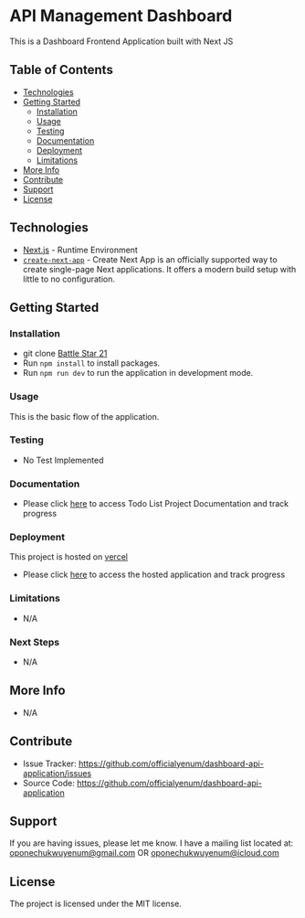 # API Management Dashboard
This is a Dashboard Frontend Application built with Next JS


## Table of Contents

-   [Technologies](#technologies)
-   [Getting Started](#getting-started)
    -   [Installation](#installation)
    -   [Usage](#usage)
    -   [Testing](#testing)
    -   [Documentation](#documentation)
    -   [Deployment](#deployment)
    -   [Limitations](#limitations)
-   [More Info](#more-info)
-   [Contribute](#contribute)
-   [Support](#support)
-   [License](#license)


## Technologies
-   [Next.js](https://nextjs.org/) - Runtime Environment
-   [`create-next-app`](https://github.com/vercel/next.js/tree/canary/packages/create-next-app) - Create Next App is an officially supported way to create single-page Next applications. It offers a modern build setup with little to no configuration.

## Getting Started

### Installation

-   git clone [Battle Star 21](https://github.com/officialyenum/battlestar21.git)
-   Run `npm install` to install packages.
-   Run `npm run dev` to run the application in development mode.
### Usage

This is the basic flow of the application.

### Testing
-   No Test Implemented

### Documentation
-   Please click [here](./documentations/TODO.md) to access Todo List Project Documentation and track progress

### Deployment
This project is hosted on [vercel](https://vercel.com/)

-   Please click [here](https://dashboard-api-application.vercel.app//) to access the hosted application and track progress

### Limitations
-   N/A

### Next Steps
-   N/A

## More Info
-   N/A

## Contribute

- Issue Tracker: https://github.com/officialyenum/dashboard-api-application/issues
- Source Code: https://github.com/officialyenum/dashboard-api-application

## Support

If you are having issues, please let me know.
I have a mailing list located at: oponechukwuyenum@gmail.com OR oponechukwuyenum@icloud.com

## License
The project is licensed under the MIT license.
